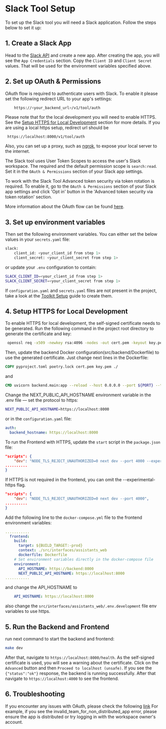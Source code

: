 # Slack Tool Setup

To set up the Slack tool you will need a Slack application. Follow the steps below to set it up:

## 1. Create a Slack App

Head to the [Slack API](https://api.slack.com/apps) and create a new app.
After creating the app, you will see the `App Credentials` section. Copy the `Client ID` and `Client Secret` values.
That will be used for the environment variables specified above.

## 2. Set up OAuth & Permissions
OAuth flow is required to authenticate users with Slack. 
To enable it please set the following redirect URL to your app's settings:
```bash
    https://<your_backend_url>/v1/tool/auth
```
Please note that for the local development you will need to enable HTTPS. 
See the [Setup HTTPS for Local Development](#5-setup-https-for-local-development) section for more details.
If you are using a local https setup, redirect url should be 
```
 https://localhost:8000/v1/tool/auth
```
Also, you can set up a proxy, such as [ngrok](https://ngrok.com/docs/getting-started/), to expose your local server to the internet.

The Slack tool uses User Token Scopes to access the user's Slack workspace.
The required and the default permission scope is `search:read`.
Set it in the `OAuth & Permissions` section of your Slack app settings.

To work with the Slack Tool Advanced token security via token rotation is required.
To enable it, go to the `OAuth & Permissions` section of your Slack app settings and click 'Opt in' button in the 'Advanced token security via token rotation' section.

More information about the OAuth flow can be found [here](https://api.slack.com/authentication/oauth-v2).

## 3. Set up environment variables

Then set the following environment variables. You can either set the below values in your `secrets.yaml` file:
```bash
slack:
    client_id: <your_client_id from step 1>
    client_secret: <your_client_secret from step 1>
```
or update your `.env` configuration to contain:
```bash
SLACK_CLIENT_ID=<your_client_id from step 1>
SLACK_CLIENT_SECRET=<your_client_secret from step 1>
```

If `configuration.yaml` and `secrets.yaml` files are not present in the project, take a look at the [Toolkit Setup](/docs/setup.md) guide to create them.


## 4. Setup HTTPS for Local Development

To enable HTTPS for local development, the self-signed certificate needs to be generated.
Run the following command in the project root directory to generate the certificate and key:

```bash
 openssl req -x509 -newkey rsa:4096 -nodes -out cert.pem -keyout key.pem -days 365
```

Then, update the backend Docker configuration(src/backend/Dockerfile) to use the generated certificate.
Just change next lines in the Dockerfile:
```Dockerfile
COPY pyproject.toml poetry.lock cert.pem key.pem ./ 
```
and 
```Dockerfile
CMD uvicorn backend.main:app --reload --host 0.0.0.0 --port ${PORT} --timeout-keep-alive 300 --ssl-keyfile /workspace/key.pem --ssl-certfile /workspace/cert.pem
```
Change the NEXT_PUBLIC_API_HOSTNAME environment variable in the .env file — set the protocol to https:

```bash
NEXT_PUBLIC_API_HOSTNAME=https://localhost:8000
```

or in the `configuration.yaml` file:

```yaml
auth:
  backend_hostname: https://localhost:8000
```
To run the Frontend with HTTPS, update the `start` script in the `package.json` file:

```json
"scripts": {
    "dev": "NODE_TLS_REJECT_UNAUTHORIZED=0 next dev --port 4000 --experimental-https",
..........
}
```

If HTTPS is not required in the frontend, you can omit the --experimental-https flag.
```json
"scripts": {
    "dev": "NODE_TLS_REJECT_UNAUTHORIZED=0 next dev --port 4000",
..........
}
```

Add the following line to the `docker-compose.yml` file to the frontend environment variables:

```yaml
...........
  frontend:
    build:
      target: ${BUILD_TARGET:-prod}
      context: ./src/interfaces/assistants_web
      dockerfile: Dockerfile
    # Set environment variables directly in the docker-compose file
    environment:
      API_HOSTNAME: https://backend:8000
      NEXT_PUBLIC_API_HOSTNAME: https://localhost:8000
...........
```

and change the API_HOSTNAME to

```yaml
    API_HOSTNAME: https://localhost:8000
```
also change the `src/interfaces/assistants_web/.env.development` file env variables to use https.

## 5. Run the Backend and Frontend

run next command to start the backend and frontend:

```bash
make dev
```

After that, navigate to `https://localhost:8000/health`. As the self-signed certificate is used, 
you will see a warning about the certificate. Click on the `Advanced` button and then `Proceed to localhost (unsafe)`.
If you see the `{"status":"ok"}` response, the backend is running successfully. After that navigate to `https://localhost:4000` to see the frontend.

 

## 6. Troubleshooting

If you encounter any issues with OAuth, please check the following [link](https://api.slack.com/authentication/oauth-v2#errors)
For example, if you see the invalid_team_for_non_distributed_app error,
please ensure the app is distributed or try logging in with the workspace owner's account.